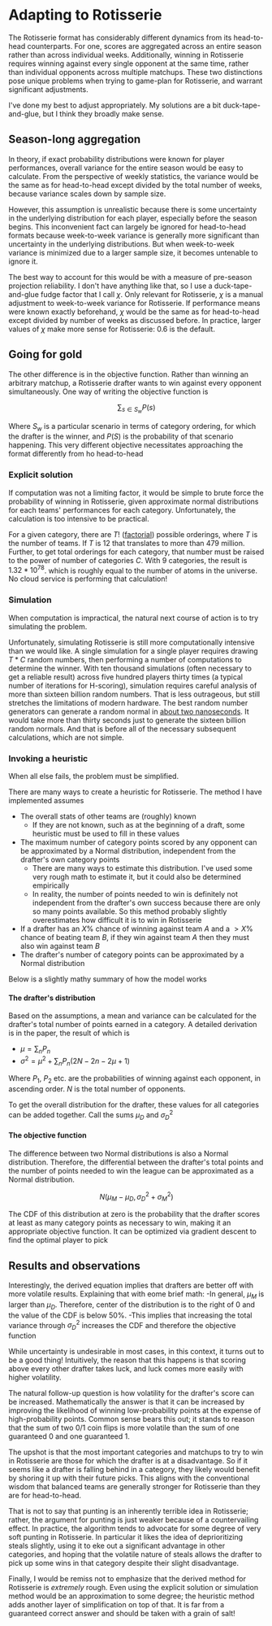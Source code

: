 # Adapting to Rotisserie

The Rotisserie format has considerably different dynamics from its head-to-head counterparts. For one, scores are aggregated across an entire season rather than across individual weeks. Additionally, winning in Rotisserie requires winning against every single opponent at the same time, rather than individual opponents across multiple matchups. These two distinctions pose unique problems when trying to game-plan for Rotisserie, and warrant significant adjustments. 

I've done my best to adjust appropriately. My solutions are a bit duck-tape-and-glue, but I think they broadly make sense. 

## Season-long aggregation

In theory, if exact probability distributions were known for player performances, overall variance for the entire season would be easy to calculate. From the perspective of weekly statistics, the variance would be the same as for head-to-head except divided by the total number of weeks, because variance scales down by sample size. 

However, this assumption is unrealistic because there is some uncertainty in the underlying distribution for each player, especially before the season begins. This inconvenient fact can largely be ignored for head-to-head formats because week-to-week variance is generally more significant than uncertainty in the underlying distributions. But when week-to-week variance is minimized due to a larger sample size, it becomes untenable to ignore it. 

The best way to account for this would be with a measure of pre-season projection reliability. I don't have anything like that, so I use a duck-tape-and-glue fudge factor that I call $\chi$. Only relevant for Rotisserie, $\chi$ is a manual adjustment to week-to-week variance for Rotisserie. If performance means were known exactly beforehand, $\chi$ would be the same as for head-to-head except divided by number of weeks as discussed before. In practice, larger values of $\chi$ make more sense for Rotisserie: $0.6$ is the default. 

## Going for gold

The other difference is in the objective function. Rather than winning an arbitrary matchup, a Rotisserie drafter wants to win against every opponent simultaneously. One way of writing the objective function is 

$$
\sum_{s \in S_w} P(s) 
$$

Where $S_w$ is a particular scenario in terms of category ordering, for which the drafter is the winner, and $P(S)$ is the probability of that scenario happening. This very different objective necessitates approaching the format differently from ho head-to-head

### Explicit solution

If computation was not a limiting factor, it would be simple to brute force the probability of winning in Rotisserie, given approximate normal distributions for each teams' performances for each category. Unfortunately, the calculation is too intensive to be practical.

For a given category, there are $T!$ ([factorial](https://en.wikipedia.org/wiki/Factorial)) possible orderings, where $T$ is the number of teams. If $T$ is $12$ that translates to more than $479$ million. Further, to get total orderings for each category, that number must be raised to the power of number of categories $C$. With $9$ categories, the result is $1.32 * 10^{78}$. which is roughly equal to the number of atoms in the universe. No cloud service is performing that calculation! 

### Simulation

When computation is impractical, the natural next course of action is to try simulating the problem. 

Unfortunately, simulating Rotisserie is still more computationally intensive than we would like. A single simulation for a single player requires drawing $T*C$ random numbers, then performing a number of computations to determine the winner. With ten thousand simulations (often necessary to get a reliable result) across five hundred players thirty times (a typical number of iterations for H-scoring), simulation requires careful analysis of more than sixteen billion random numbers. That is less outrageous, but still stretches the limitations of modern hardware. The best random number generators can generate a random normal in [about two nanoseconds](https://github.com/miloyip/normaldist-benchmark). It would take more than thirty seconds just to generate the sixteen billion random normals. And that is before all of the necessary subsequent calculations, which are not simple. 

### Invoking a heuristic 

When all else fails, the problem must be simplified.

There are many ways to create a heuristic for Rotisserie. The method I have implemented assumes 
- The overall stats of other teams are (roughly) known 
    - If they are not known, such as at the beginning of a draft, some heuristic must be used to fill in these values
- The maximum number of category points scored by any opponent can be approximated by a Normal distribution, independent from the drafter's own category points 
    - There are many ways to estimate this distribution. I've used some very rough math to estimate it, but it could also be determined empirically
    - In reality, the number of points needed to win is definitely not independent from the drafter's own success because there are only so many points available. So this method probably slightly overestimates how difficult it is to win in Rotisserie
- If a drafter has an $X\%$ chance of winning against team $A$ and a $>X\%$ chance of beating team $B$, if they win against team $A$ then they must also win against team $B$
- The drafter's number of category points can be approximated by a Normal distribution 

Below is a slightly mathy summary of how the model works

#### The drafter's distribution 

Based on the assumptions, a mean and variance can be calculated for the drafter's total number of points earned in a category. A detailed derivation is in the paper, the result of which is
- $\mu = \sum_n P_n$
- $\sigma^2 =  \mu^2 + \sum_n P_n (2N - 2n - 2 \mu + 1)$

Where $P_1$, $P_2$ etc. are the probabilities of winning against each opponent, in ascending order. $N$ is the total number of opponents.

To get the overall distribution for the drafter, these values for all categories can be added together. Call the sums $\mu_D$ and $\sigma_D^2$

#### The objective function

The difference between two Normal distributions is also a Normal distribution. Therefore, the differential between the drafter's total points and the number of points needed to win the league can be approximated as a Normal distribution. 

$$
N(\mu_M - \mu_D, \sigma_D^2 + \sigma_M^2)
$$

The CDF of this distribution at zero is the probability that the drafter scores at least as many category points as necessary to win, making it an appropriate objective function. It can be optimized via gradient descent to find the optimal player to pick 

## Results and observations 

Interestingly, the derived equation implies that drafters are better off with more volatile results. Explaining that with eome brief math:
-In general, $\mu_M$ is larger than $\mu_D$. Therefore, center of the distribution is to the right of $0$ and the value of the CDF is below $50\%$. 
-This implies that increasing the total variance through $\sigma_D^2$ increases the CDF and therefore the objective function

While uncertainty is undesirable in most cases, in this context, it turns out to be a good thing! Intuitively, the reason that this happens is that scoring above every other drafter takes luck, and luck comes more easily with higher volatility. 

The natural follow-up question is how volatility for the drafter's score can be increased. Mathematically the answer is that it can be increased by improving the likelihood of winning low-probability points at the expense of high-probability points. Common sense bears this out; it stands to reason that the sum of two $0/1$ coin flips is more volatile than the sum of one guaranteed $0$ and one guaranteed $1$.

The upshot is that the most important categories and matchups to try to win in Rotisserie are those for which the drafter is at a disadvantage. So if it seems like a drafter is falling behind in a category, they likely would benefit by shoring it up with their future picks. This aligns with the conventional wisdom that balanced teams are generally stronger for Rotisserie than they are for head-to-head. 

That is not to say that punting is an inherently terrible idea in Rotisserie; rather, the argument for punting is just weaker because of a countervailing effect. In practice, the algorithm tends to advocate for some degree of very soft punting in Rotisserie. In particular it likes the idea of deprioritizing steals slightly, using it to eke out a significant advantage in other categories, and hoping that the volatile nature of steals allows the drafter to pick up some wins in that category despite their slight disadvantage. 

Finally, I would be remiss not to emphasize that the derived method for Rotisserie is *extremely* rough. Even using the explicit solution or simulation method would be an approximation to some degree; the heuristic method adds another layer of simplification on top of that. It is far from a guaranteed correct answer and should be taken with a grain of salt!